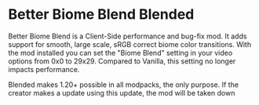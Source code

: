 # Better Biome Blend Blended

Better Biome Blend is a Client-Side performance and bug-fix mod. It adds support for smooth, large scale, sRGB correct biome color transitions. With the mod installed you can set the "Biome Blend" setting in your video options from 0x0 to 29x29. Compared to Vanilla, this setting no longer impacts performance.

Blended makes 1.20+ possible in all modpacks, the only purpose.
If the creator makes a update using this update, the mod will be taken down
